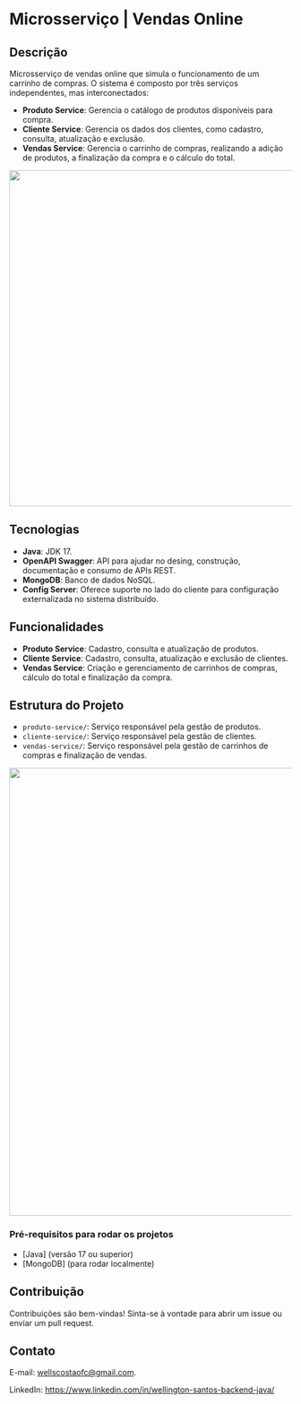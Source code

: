 # Microsserviço | Vendas Online

## Descrição
Microsserviço de vendas online que simula o funcionamento de um carrinho de compras. O sistema é composto por três serviços independentes, mas interconectados:

- **Produto Service**: Gerencia o catálogo de produtos disponíveis para compra.
- **Cliente Service**: Gerencia os dados dos clientes, como cadastro, consulta, atualização e exclusão.
- **Vendas Service**: Gerencia o carrinho de compras, realizando a adição de produtos, a finalização da compra e o cálculo do total.

<p align="center" >
     <img width="600" heigth="600" src="https://github.com/user-attachments/assets/bf1d567a-2d6f-4059-b364-49bb5182a0f9">
</p>

## Tecnologias
- **Java**: JDK 17.
- **OpenAPI Swagger**: API para ajudar no desing, construção, documentação e consumo de APIs REST.
- **MongoDB**: Banco de dados NoSQL.
- **Config Server**: Oferece suporte no lado do cliente para configuração externalizada no sistema distribuído.

## Funcionalidades
- **Produto Service**: Cadastro, consulta e atualização de produtos.
- **Cliente Service**: Cadastro, consulta, atualização e exclusão de clientes.
- **Vendas Service**: Criação e gerenciamento de carrinhos de compras, cálculo do total e finalização da compra.

## Estrutura do Projeto
- `produto-service/`: Serviço responsável pela gestão de produtos.
- `cliente-service/`: Serviço responsável pela gestão de clientes.
- `vendas-service/`: Serviço responsável pela gestão de carrinhos de compras e finalização de vendas.
<p align="left" >
     <img width="800" heigth="600" src="https://github.com/user-attachments/assets/7bdf42cc-2226-4a2d-ae6d-1074e5133791">
</p>

### Pré-requisitos para rodar os projetos
- [Java] (versão 17 ou superior)
- [MongoDB] (para rodar localmente)

## Contribuição
Contribuições são bem-vindas! Sinta-se à vontade para abrir um issue ou enviar um pull request.

## Contato
E-mail: wellscostaofc@gmail.com.

LinkedIn: https://www.linkedin.com/in/wellington-santos-backend-java/

